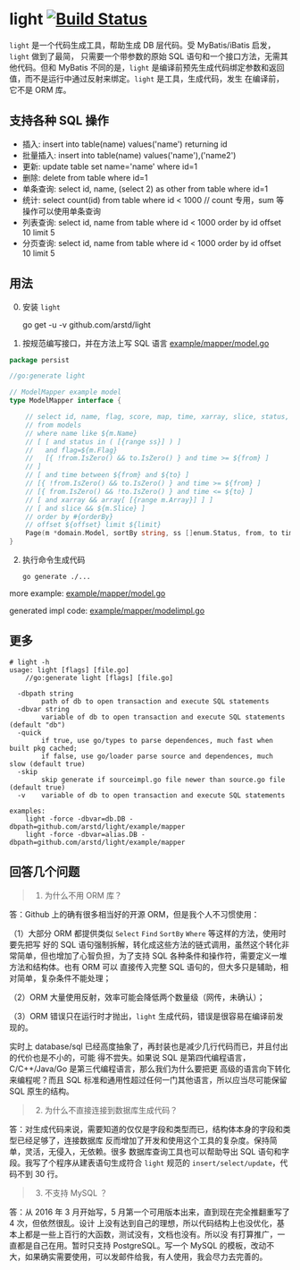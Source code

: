 light [![Build Status](https://travis-ci.org/arstd/light.svg?branch=master)](https://travis-ci.org/arstd/light)
================================================================================

`light` 是一个代码生成工具，帮助生成 DB 层代码。受 MyBatis/iBatis 启发，`light` 做到了最简，
只需要一个带参数的原始 SQL 语句和一个接口方法，无需其他代码。但和 MyBatis 不同的是，`light`
是编译前预先生成代码绑定参数和返回值，而不是运行中通过反射来绑定。`light` 是工具，生成代码，发生
在编译前，它不是 ORM 库。


支持各种 SQL 操作
--------------------------------------------------------------------------------

* 插入: insert into table(name) values('name') returning id
* 批量插入: insert into table(name) values('name'),('name2')
* 更新: update table set name='name' where id=1
* 删除: delete from table where id=1
* 单条查询: select id, name, (select 2) as other from table where id=1
* 统计: select count(id) from table where id < 1000 // count 专用，sum 等操作可以使用单条查询
* 列表查询: select id, name from table where id < 1000 order by id offset 10 limit 5
* 分页查询: select id, name from table where id < 1000 order by id offset 10 limit 5


用法
--------------------------------------------------------------------------------

0. 安装 `light`

	go get -u -v github.com/arstd/light

1. 按规范编写接口，并在方法上写 SQL 语言 [example/mapper/model.go](example/mapper/model.go)

```go
package persist

//go:generate light

// ModelMapper example model
type ModelMapper interface {

	// select id, name, flag, score, map, time, xarray, slice, status, pointer, struct_slice, uint32
	// from models
	// where name like ${m.Name}
	// [ [ and status in ( [{range ss}] ) ]
	//   and flag=${m.Flag}
	//   [{ !from.IsZero() && to.IsZero() } and time >= ${from} ]
	// ]
	// [ and time between ${from} and ${to} ]
	// [{ !from.IsZero() && to.IsZero() } and time >= ${from} ]
	// [{ from.IsZero() && !to.IsZero() } and time <= ${to} ]
	// [ and xarray && array[ [{range m.Array}] ] ]
	// [ and slice && ${m.Slice} ]
	// order by #{orderBy}
	// offset ${offset} limit ${limit}
	Page(m *domain.Model, sortBy string, ss []enum.Status, from, to time.Time, offset, limit int, tx ...*sql.Tx) (total int64, data []*domain.Model, err error)
}
```

2. 执行命令生成代码

    `go generate ./...`


more example: [example/mapper/model.go](example/mapper/model.go)

generated impl code: [example/mapper/modelimpl.go](example/mapper/modelimpl.go)


更多
--------------------------------------------------------------------------------

```
# light -h
usage: light [flags] [file.go]
	//go:generate light [flags] [file.go]

  -dbpath string
    	path of db to open transaction and execute SQL statements
  -dbvar string
    	variable of db to open transaction and execute SQL statements (default "db")
  -quick
    	if true, use go/types to parse dependences, much fast when built pkg cached;
        if false, use go/loader parse source and dependences, much slow (default true)
  -skip
    	skip generate if sourceimpl.go file newer than source.go file (default true)
  -v	variable of db to open transaction and execute SQL statements

examples:
	light -force -dbvar=db.DB -dbpath=github.com/arstd/light/example/mapper
	light -force -dbvar=alias.DB -dbpath=github.com/arstd/light/example/mapper
```


回答几个问题
--------------------------------------------------------------------------------

> 1. 为什么不用 ORM 库？

答：Github 上的确有很多相当好的开源 ORM，但是我个人不习惯使用：

（1）大部分 ORM 都提供类似 `Select` `Find` `SortBy` `Where` 等这样的方法，使用时要先把写
好的 SQL 语句强制拆解，转化成这些方法的链式调用，虽然这个转化非常简单，但也增加了心智负担，为了支持 SQL
各种条件和操作符，需要定义一堆方法和结构体。也有 ORM 可以
直接传入完整 SQL 语句的，但大多只是辅助，相对简单，复杂条件不能处理；

（2）ORM 大量使用反射，效率可能会降低两个数量级（网传，未确认）；

（3）ORM 错误只在运行时才抛出，`light` 生成代码，错误是很容易在编译前发现的。

实时上 database/sql 已经高度抽象了，再封装也是减少几行代码而已，并且付出的代价也是不小的，可能
得不尝失。如果说 SQL 是第四代编程语言， C/C++/Java/Go 是第三代编程语言，那么我们为什么要把更
高级的语言向下转化来编程呢？而且 SQL 标准和通用性超过任何一门其他语言，所以应当尽可能保留 SQL
原生的结构。

> 2. 为什么不直接连接到数据库生成代码？

答：对生成代码来说，需要知道的仅仅是字段和类型而已，结构体本身的字段和类型已经足够了，连接数据库
反而增加了开发和使用这个工具的复杂度。保持简单，灵活，无侵入，无依赖。很多
数据库查询工具也可以帮助导出 SQL 语句和字段。我写了个程序从建表语句生成符合 `light` 规范的 `insert/select/update`，代码不到 30 行。

> 3. 不支持 MySQL ？

答：从 2016 年 3 月开始写，5 月第一个可用版本出来，直到现在完全推翻重写了 4 次，但依然很乱。设计
上没有达到自己的理想，所以代码结构上也没优化，基本上都是一些上百行的大函数，测试没有，文档也没有。所以没
有打算推广，一直都是自己在用。暂时只支持 PostgreSQL。写一个 MySQL 的模板，改动不
大，如果确实需要使用，可以发邮件给我，有人使用，我会尽力去完善的。
